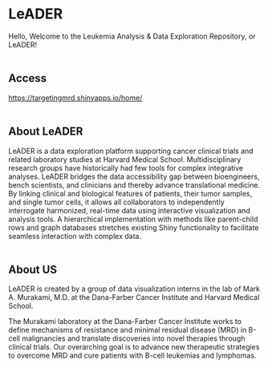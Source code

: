 # LeADER
Hello, Welcome to the Leukemia Analysis & Data Exploration Repository, or LeADER!
<br/>
<br/>

## Access
https://targetingmrd.shinyapps.io/home/
<br/>
<br/>

## About LeADER
LeADER is a data exploration platform supporting cancer clinical trials and related laboratory studies at Harvard Medical School. Multidisciplinary research groups have historically had few tools for complex integrative analyses. LeADER bridges the data accessibility gap between bioengineers, bench scientists, and clinicians and thereby advance translational medicine. By linking clinical and biological features of patients, their tumor samples, and single tumor cells, it allows all collaborators to independently interrogate harmonized, real-time data using interactive visualization and analysis tools. A hierarchical implementation with methods like parent-child rows and graph databases stretches existing Shiny functionality to facilitate seamless interaction with complex data.
<br/>
<br/>

## About US
LeADER is created by a group of data visualization interns in the lab of Mark A. Murakami, M.D. at the Dana-Farber Cancer Institute and Harvard Medical School.

The Murakami laboratory at the Dana-Farber Cancer Institute works to define mechanisms of resistance and minimal residual disease (MRD) in B-cell malignancies and translate discoveries into novel therapies through clinical trials. Our overarching goal is to advance new therapeutic strategies to overcome MRD and cure patients with B-cell leukemias and lymphomas.
